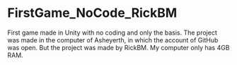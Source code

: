 # FirstGame_NoCode_RickBM
 First game made in Unity with no coding and only the basis. 
The project was made in the computer of Asheyerth, in which the account of GitHub was open. But the project was made by RickBM. 
My computer only has 4GB RAM. 